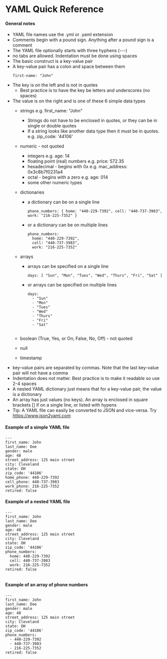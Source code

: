 # YAML Quick Reference

#### General notes
- YAML file names use the .yml or .yaml extension
- Comments begin with a pound sign.  Anything after a pound sign is a comment
- The YAML file optionally starts with three hyphens (---)
- no tabs are allowed.  Indentation must be done using spaces
- The basic construct is a key-value pair
- A key-value pair has a colon and space between them
  ```
  first-name: "John"
  ```
- The key is on the left and is not in quotes
  - Best practice is to have the key be letters and underscores (no spaces)
- The value is on the right and is one of these 6 simple data types
  - strings e.g. first_name: "John"
    - Strings do not have to be enclosed in quotes, or they can be in single or double quotes
    - If a string looks like another data type then it must be in quotes.  e.g. zip_code: '44106'
  - numeric - not quoted
    - integers e.g. age: 14
    - floating point (real) numbers e.g. price: 572.35
    - hexadecimal - begins with 0x e.g. mac_address: 0x3c8b7f0231a4
    - octal - begins with a zero e.g. age: 014
    - some other numeric types
  - dictionaries
      - a dictionary can be on a single line
        ```
        phone_numbers: { home: "440-229-7392", cell: "440-737-3983", work: "216-225-7352" }
        ```
      
      - or a dictionary can be on multiple lines
      
        ```
        phone_numbers: 
          home: "440-229-7392",
          cell: "440-737-3983",
          work: "216-225-7352"
        ```

  - arrays
    - arrays can be specified on a single line
      ```
      days: [ "Sun", "Mon", "Tues", "Wed", "Thurs", "Fri", "Sat" ]
      ```
    - or arrays can be specified on multiple lines
      ```
      days:
        - "Sun"
        - "Mon"
        - "Tues"
        - "Wed"
        - "Thurs"
        - "Fri"
        - "Sat"
    ```
  - boolean (True, Yes, or On; False, No, Off) - not quoted
  - null
  - timestamp
- key-value pairs are separated by commas.  Note that the last key-value pair will not have a comma
- Indentation does not matter.  Best practice is to make it readable so use 2-4 spaces
- A nested YAML dictionary just means that for a key-value pair, the value is a dictionary
- An array has just values (no keys).  An array is enclosed in square brackets [] if on a single line, or listed with hypens
- Tip: A YAML file can easily be converted to JSON and vice-versa.  Try https://www.json2yaml.com

#### Example of a simple YAML file
```
---
first_name: John
last_name: Doe
gender: male
age: 48
street_address: 125 main street
city: Cleveland
state: OH
zip_code: '44106'
home_phone: 440-229-7392
cell_phone: 440-737-3983
work_phone: 216-225-7352
retired: false
```

#### Example of a nested YAML file
```
---
first_name: John
last_name: Doe
gender: male
age: 48
street_address: 125 main street
city: Cleveland
state: OH
zip_code: '44106'
phone_numbers:
  home: 440-229-7392
  cell: 440-737-3983
  work: 216-225-7352
retired: false


```

#### Example of an array of phone numbers
```
---
first_name: John
last_name: Doe
gender: male
age: 48
street_address: 125 main street
city: Cleveland
state: OH
zip_code: '44106'
phone_numbers:
  - 440-229-7392
  - 440-737-3983
  - 216-225-7352
retired: false
```
